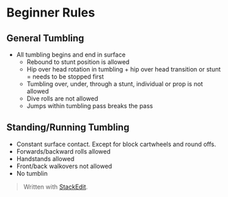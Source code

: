 
# Beginner Rules

## General Tumbling

- All tumbling begins and end in surface
	- Rebound to stunt position is allowed
	- Hip over head rotation in tumbling + hip over head transition or stunt = needs to be stopped first
	- Tumbling over, under, through a stunt, individual or prop is not allowed
	- Dive rolls are not allowed
	- Jumps within tumbling pass breaks the pass

## Standing/Running Tumbling

- Constant surface contact. Except for block cartwheels and round offs.
- Forwards/backward rolls allowed
- Handstands allowed
- Front/back walkovers not allowed
- No tumblin

> Written with [StackEdit](https://stackedit.io/).
<!--stackedit_data:
eyJoaXN0b3J5IjpbMTg2ODMyMDQ5NSw3MDE2MTAxNjBdfQ==
-->